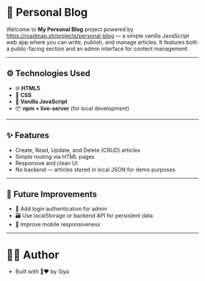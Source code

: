 # 📝 Personal Blog

Welcome to **My Personal Blog** project powered by https://roadmap.sh/projects/personal-blog — a simple vanilla JavaScript web app where you can write, publish, and manage articles. It features both a public-facing section and an admin interface for content management.

---

## ⚙️ Technologies Used

- 🌐 **HTML5**
- 🎨 **CSS**
- 🧠 **Vanilla JavaScript**
- 📦 **npm + live-server** (for local development)

---

## ✨ Features
- Create, Read, Update, and Delete (CRUD) articles
- Simple routing via HTML pages
- Responsive and clean UI
- No backend — articles stored in local JSON for demo purposes

---

## 📌 Future Improvements
- 🔐 Add login authentication for admin
- 🗃️ Use localStorage or backend API for persistent data
- 📱  Improve mobile responsiveness

---

# 🧑‍💻 Author
- Built with 🤖❤️ by Siya